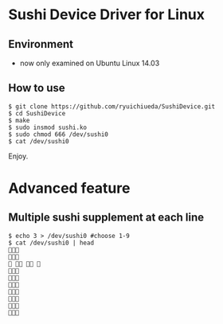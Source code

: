 # Sushi Device Driver for Linux

## Environment

- now only examined on Ubuntu Linux 14.03

## How to use

	$ git clone https://github.com/ryuichiueda/SushiDevice.git
	$ cd SushiDevice
	$ make
	$ sudo insmod sushi.ko
	$ sudo chmod 666 /dev/sushi0
	$ cat /dev/sushi0

Enjoy.

# Advanced feature

## Multiple sushi supplement at each line

	$ echo 3 > /dev/sushi0 #choose 1-9
	$ cat /dev/sushi0 | head
	🍣🍣🍣
	🍣🍣🍣
	🍣 🍺🍣 🍺🍣 🍺
	🍣🍣🍣
	🍣🍣🍣
	🍣🍣🍣
	🍣🍣🍣
	🍣🍣🍣
	🍣🍣🍣
	🍣🍣🍣

